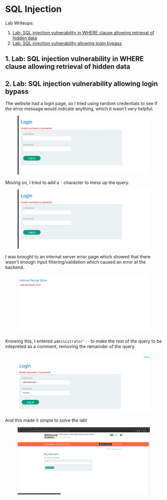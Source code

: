 # SQL Injection

Lab Writeups:

1. [Lab: SQL injection vulnerability in WHERE clause allowing retrieval of hidden data](sql-injection.md#1.-lab-sql-injection-vulnerability-in-where-clause-allowing-retrieval-of-hidden-data)
2. [Lab: SQL injection vulnerability allowing login bypass](sql-injection.md#2.-lab-sql-injection-vulnerability-allowing-login-bypass)



## 1. Lab: SQL injection vulnerability in WHERE clause allowing retrieval of hidden data











## 2. Lab: SQL injection vulnerability allowing login bypass

The website had a login page, so I tried using random credentials to see if the error message would indicate anything, which it wasn't very helpful.

<figure><img src="../../.gitbook/assets/Screenshot from 2023-08-28 18-12-37.png" alt=""><figcaption></figcaption></figure>

Moving on, I tried to add a `'` character to mess up the query.&#x20;

<figure><img src="../../.gitbook/assets/Screenshot from 2023-08-28 18-12-42.png" alt=""><figcaption></figcaption></figure>

I was brought to an internal server error page which showed that there wasn't enough input filtering/validation which caused an error at the backend.&#x20;

<figure><img src="../../.gitbook/assets/Screenshot from 2023-08-28 18-12-51.png" alt=""><figcaption></figcaption></figure>

Knowing this, I entered `administrator'--` to make the rest of the query to be intepreted as a comment, removing the remainder of the query.&#x20;

<figure><img src="../../.gitbook/assets/Screenshot from 2023-08-28 18-13-07.png" alt=""><figcaption></figcaption></figure>

And this made it simple to solve the lab!

<figure><img src="../../.gitbook/assets/Screenshot from 2023-08-28 18-11-53.png" alt=""><figcaption></figcaption></figure>



